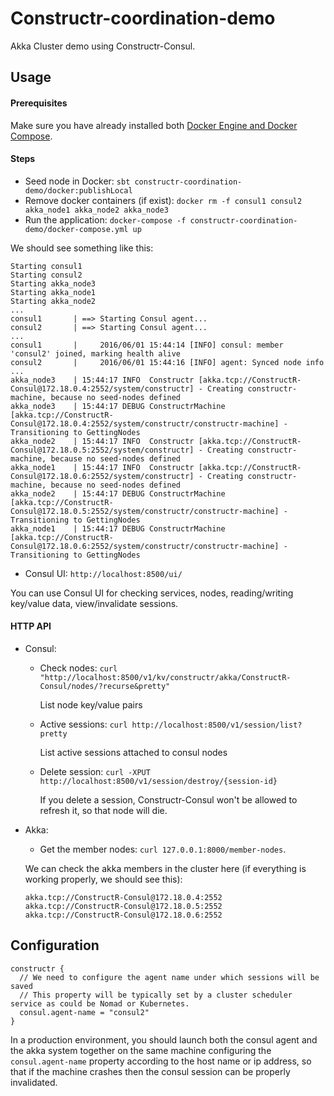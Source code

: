 # Constructr-coordination-demo #

Akka Cluster demo using Constructr-Consul.

## Usage

#### Prerequisites ####

Make sure you have already installed both [Docker Engine and Docker Compose](https://docs.docker.com/compose/install/).

#### Steps ####

- Seed node in Docker: `sbt constructr-coordination-demo/docker:publishLocal`
- Remove docker containers (if exist): `docker rm -f consul1 consul2 akka_node1 akka_node2 akka_node3`
- Run the application: `docker-compose -f constructr-coordination-demo/docker-compose.yml up`

We should see something like this:
```
Starting consul1
Starting consul2
Starting akka_node3
Starting akka_node1
Starting akka_node2
...
consul1       | ==> Starting Consul agent...
consul2       | ==> Starting Consul agent...
...
consul1       |     2016/06/01 15:44:14 [INFO] consul: member 'consul2' joined, marking health alive
consul2       |     2016/06/01 15:44:16 [INFO] agent: Synced node info
...
akka_node3    | 15:44:17 INFO  Constructr [akka.tcp://ConstructR-Consul@172.18.0.4:2552/system/constructr] - Creating constructr-machine, because no seed-nodes defined
akka_node3    | 15:44:17 DEBUG ConstructrMachine [akka.tcp://ConstructR-Consul@172.18.0.4:2552/system/constructr/constructr-machine] - Transitioning to GettingNodes
akka_node2    | 15:44:17 INFO  Constructr [akka.tcp://ConstructR-Consul@172.18.0.5:2552/system/constructr] - Creating constructr-machine, because no seed-nodes defined
akka_node1    | 15:44:17 INFO  Constructr [akka.tcp://ConstructR-Consul@172.18.0.6:2552/system/constructr] - Creating constructr-machine, because no seed-nodes defined
akka_node2    | 15:44:17 DEBUG ConstructrMachine [akka.tcp://ConstructR-Consul@172.18.0.5:2552/system/constructr/constructr-machine] - Transitioning to GettingNodes
akka_node1    | 15:44:17 DEBUG ConstructrMachine [akka.tcp://ConstructR-Consul@172.18.0.6:2552/system/constructr/constructr-machine] - Transitioning to GettingNodes
```
- Consul UI: `http://localhost:8500/ui/`

You can use Consul UI for checking services, nodes, reading/writing key/value data, view/invalidate sessions.

#### HTTP API ####

- Consul:
    - Check nodes: `curl "http://localhost:8500/v1/kv/constructr/akka/ConstructR-Consul/nodes/?recurse&pretty"`

      List node key/value pairs

    - Active sessions: `curl http://localhost:8500/v1/session/list?pretty`

      List active sessions attached to consul nodes

    - Delete session: `curl -XPUT http://localhost:8500/v1/session/destroy/{session-id}`

      If you delete a session, Constructr-Consul won't be allowed to refresh it, so that node will die.

- Akka:
    - Get the member nodes: `curl 127.0.0.1:8000/member-nodes`.

    We can check the akka members in the cluster here (if everything is working properly, we should see this):
     ```
    akka.tcp://ConstructR-Consul@172.18.0.4:2552
    akka.tcp://ConstructR-Consul@172.18.0.5:2552
    akka.tcp://ConstructR-Consul@172.18.0.6:2552
    ```

## Configuration

```
constructr {
  // We need to configure the agent name under which sessions will be saved
  // This property will be typically set by a cluster scheduler service as could be Nomad or Kubernetes.
  consul.agent-name = "consul2"
}
```

In a production environment, you should launch both the consul agent and the akka system together on the same machine
configuring the `consul.agent-name` property according to the host name or ip address, so that if the machine crashes
then the consul session can be properly invalidated.